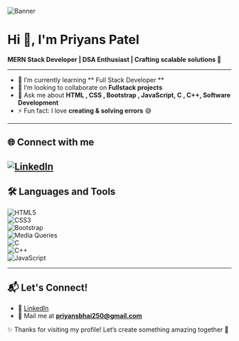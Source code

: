 ![Banner](https://user-images.githubusercontent.com/10498744/210012254-234538ff-d198-48aa-8964-37e6fd45d227.gif)

# Hi 👋, I'm Priyans Patel  
**MERN Stack Developer | DSA Enthusiast | Crafting scalable solutions 🚀**

---

- 🌱 I’m currently learning ** Full Stack Developer **  
- 👯 I’m looking to collaborate on **Fullstack projects**  
- 💬 Ask me about **HTML , CSS , Bootstrap , JavaScript, C , C++, Software Development**  
- ⚡ Fun fact: I love **creating & solving errors** 😅  

---

## 🌐 Connect with me  
[![LinkedIn](https://img.shields.io/badge/LinkedIn-blue?logo=linkedin&logoColor=white)](https://www.linkedin.com/in/priyans-patel-074342307/) 
---

## 🛠 Languages and Tools
![HTML5](https://img.shields.io/badge/HTML5-E34F26?style=for-the-badge&logo=html5&logoColor=white)  
![CSS3](https://img.shields.io/badge/CSS3-1572B6?style=for-the-badge&logo=css3&logoColor=white)  
![Bootstrap](https://img.shields.io/badge/Bootstrap-563D7C?style=for-the-badge&logo=bootstrap&logoColor=white)  
![Media Queries](https://img.shields.io/badge/Media%20Queries-responsive?style=for-the-badge&logo=css3&logoColor=white)  
![C](https://img.shields.io/badge/C-00599C?style=for-the-badge&logo=c&logoColor=white)  
![C++](https://img.shields.io/badge/C++-00599C?style=for-the-badge&logo=c%2B%2B&logoColor=white)  
![JavaScript](https://img.shields.io/badge/JavaScript-F7DF1E?style=for-the-badge&logo=javascript&logoColor=black)  

---

## 📬 Let's Connect!  
- 💼 [LinkedIn](https://linkedin.com/in/priyanspatel23)  
- 📧 Mail me at **priyansbhai250@gmail.com**  

✨ Thanks for visiting my profile! Let’s create something amazing together 🚀
